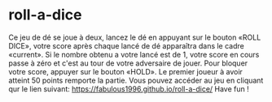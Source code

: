 # roll-a-dice
Ce jeu de dé se joue à deux, lancez le dé en appuyant sur le bouton «ROLL DICE», votre score après chaque lancé de dé apparaîtra dans le cadre «current». Si le nombre obtenu a votre lancé est de 1, votre score en cours passe à zéro et c'est au tour de votre adversaire de jouer.
Pour bloquer votre score, appuyer sur le bouton «HOLD».
Le premier joueur à avoir atteint 50 points remporte la partie.
Vous pouvez accéder au jeu en cliquant qur le lien suivant: https://fabulous1996.github.io/roll-a-dice/
Have fun ! 